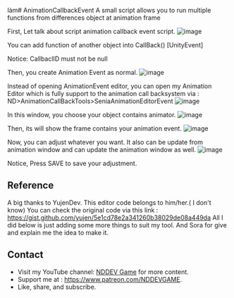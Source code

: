 làm# AnimationCallbackEvent
A small script allows you to run multiple functions from differences object at animation frame

First, Let talk about script animation callback event script.
![image](https://github.com/NDDEVVlog/AnimationCallbackEvent/assets/111946313/4e212252-bc5f-4966-8531-f48b9228050c)

You can add function of another object into CallBack() [UnityEvent]

Notice: CallbaclID must not be null

Then, you create Animation Event as normal.
![image](https://github.com/NDDEVVlog/AnimationCallbackEvent/assets/111946313/e7140f2a-acd0-4152-97f4-cf4cb2e600b2)

Instead of opening AnimationEvent editor, you can open my Animation Editor which is fully support to the animation call backsystem via : ND>AnimationCallBackTools>SeniaAnimationEditorEvent
![image](https://github.com/NDDEVVlog/AnimationCallbackEvent/assets/111946313/d8ab1d57-3bef-4e93-a2c5-680111498c05)

In this window, you choose your object contains animator.
![image](https://github.com/NDDEVVlog/AnimationCallbackEvent/assets/111946313/b42f8cd0-6d44-4437-96b7-eaee4241a3b6)

Then, its will show the frame contains your animation event.
![image](https://github.com/NDDEVVlog/AnimationCallbackEvent/assets/111946313/c8d5515c-250f-4a11-9795-297d04ca8685)

Now, you can adjust whatever you want. It also can be update from animation window and can update the animation window as well.
![image](https://github.com/NDDEVVlog/AnimationCallbackEvent/assets/111946313/e5152a0d-d733-4b6b-a09c-adfb35b019c8)

Notice, Press SAVE to save your adjustment.
## Reference
A big thanks to YujenDev.
This editor code belongs to him/her.( I don't know)
You can check the original code via this link : https://gist.github.com/yujen/5e1cd78e2a341260b38029de08a449da
All I did below is just adding some more things to suit my tool.
And Sora for give and explain me the idea to make it.
 ## Contact
- Visit my YouTube channel: [NDDEV Game](https://www.youtube.com/@nddevgame) for more content.
- Support me at : https://www.patreon.com/NDDEVGAME.
- Like, share, and subscribe.
